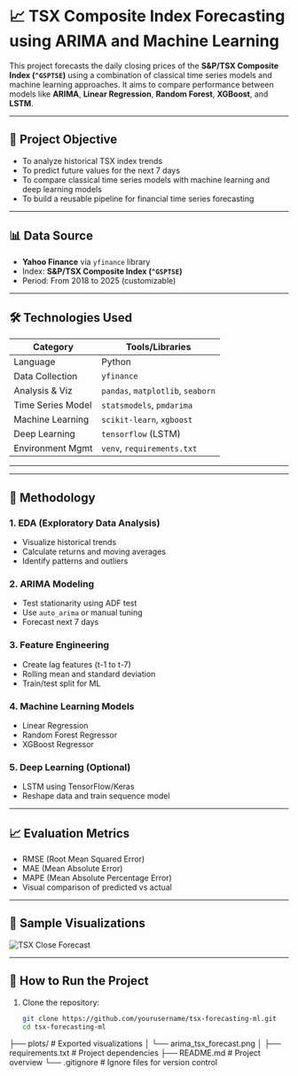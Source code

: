 # 📈 TSX Composite Index Forecasting using ARIMA and Machine Learning

This project forecasts the daily closing prices of the **S&P/TSX Composite Index (`^GSPTSE`)** using a combination of classical time series models and machine learning approaches. It aims to compare performance between models like **ARIMA**, **Linear Regression**, **Random Forest**, **XGBoost**, and **LSTM**.

---

## 🧠 Project Objective

- To analyze historical TSX index trends
- To predict future values for the next 7 days
- To compare classical time series models with machine learning and deep learning models
- To build a reusable pipeline for financial time series forecasting

---

## 📊 Data Source

- **Yahoo Finance** via `yfinance` library
- Index: **S&P/TSX Composite Index (`^GSPTSE`)**
- Period: From 2018 to 2025 (customizable)

---

## 🛠️ Technologies Used

| Category           | Tools/Libraries                           |
|--------------------|--------------------------------------------|
| Language           | Python                                     |
| Data Collection    | `yfinance`                                 |
| Analysis & Viz     | `pandas`, `matplotlib`, `seaborn`          |
| Time Series Model  | `statsmodels`, `pmdarima`                  |
| Machine Learning   | `scikit-learn`, `xgboost`                  |
| Deep Learning      | `tensorflow` (LSTM)                        |
| Environment Mgmt   | `venv`, `requirements.txt`                 |

---


---

## 🔬 Methodology

### 1. **EDA (Exploratory Data Analysis)**
- Visualize historical trends
- Calculate returns and moving averages
- Identify patterns and outliers

### 2. **ARIMA Modeling**
- Test stationarity using ADF test
- Use `auto_arima` or manual tuning
- Forecast next 7 days

### 3. **Feature Engineering**
- Create lag features (t-1 to t-7)
- Rolling mean and standard deviation
- Train/test split for ML

### 4. **Machine Learning Models**
- Linear Regression
- Random Forest Regressor
- XGBoost Regressor

### 5. **Deep Learning (Optional)**
- LSTM using TensorFlow/Keras
- Reshape data and train sequence model

---

## 📈 Evaluation Metrics

- RMSE (Root Mean Squared Error)
- MAE (Mean Absolute Error)
- MAPE (Mean Absolute Percentage Error)
- Visual comparison of predicted vs actual

---

## 📌 Sample Visualizations

![TSX Close Forecast](plots/arima_tsx_forecast.png)

---

## 🚀 How to Run the Project

1. Clone the repository:
   ```bash
   git clone https://github.com/yourusername/tsx-forecasting-ml.git
   cd tsx-forecasting-ml

├── plots/ # Exported visualizations 
│ └── arima_tsx_forecast.png │ 
├── requirements.txt # Project dependencies
├── README.md # Project overview └── .gitignore # Ignore files for version control
